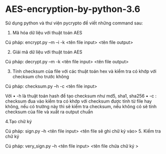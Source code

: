 # AES-encryption-by-python-3.6
  Sử dụng python và thư viện pycrypto để viết những command sau:
1. Mã hóa dữ liệu với thuật toán AES
  
  Cú pháp: encrypt.py –m <mode> –i <IV> -k <key> <tên file input> <tên file output>

2. Giải mã dữ liệu với thuật toán AES
  
  Cú pháp: decrypt.py –m <mode> -k <key> <tên file input> <tên file output>

3. Tính checksum của file với các thuật toán hex và kiểm tra có khớp với checksum cho trước không

Cú pháp: checksum.py –h <hash> -c <checksum> <tên file input> 

Với
    • -h <hash> là thuật toán hash để tạo checksum như md5, sha1, sha256
    • -c <checksum>: checksum đua vào kiểm tra có khớp với checksum được tính từ file hay không, nếu có trường này thì sẽ kiểm tra checksum, nếu không có sẽ tính checksum của file và xuất ra output chuẩn

4.Tạo chữ ký
   
   Cú pháp: sign.py –h <hash>  <tên file input> <tên file sẽ ghi chữ ký vào> <file private key>
5. Kiểm tra chữ ký
   
   Cú pháp: very_sign.py –h <hash>  <tên file input> <tên file chứa chữ ký > <file public key>

